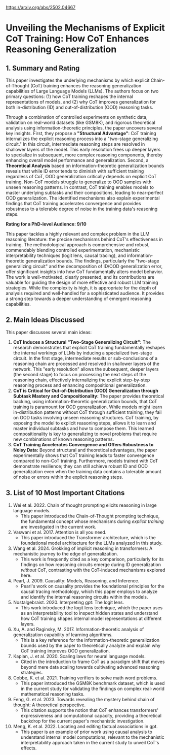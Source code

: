 https://arxiv.org/abs/2502.04667

# Unveiling the Mechanisms of Explicit CoT Training: How CoT Enhances Reasoning Generalization

## 1. Summary and Rating

This paper investigates the underlying mechanisms by which explicit Chain-of-Thought (CoT) training enhances the reasoning generalization capabilities of Large Language Models (LLMs). The authors focus on two primary questions: (1) how CoT training reshapes the internal representations of models, and (2) why CoT improves generalization for both in-distribution (ID) and out-of-distribution (OOD) reasoning tasks.

Through a combination of controlled experiments on synthetic data, validation on real-world datasets (like GSM8K), and rigorous theoretical analysis using information-theoretic principles, the paper uncovers several key insights.
First, they propose a **"Structural Advantage"**: CoT training internalizes the explicit reasoning process into a "two-stage generalizing circuit." In this circuit, intermediate reasoning steps are resolved in shallower layers of the model. This early resolution frees up deeper layers to specialize in subsequent, more complex reasoning components, thereby enhancing overall model performance and generalization.
Second, a **Theoretical Analysis** based on information-theoretic generalization bounds reveals that while ID error tends to diminish with sufficient training regardless of CoT, OOD generalization critically depends on explicit CoT training. Non-CoT models struggle to generalize to OOD samples with unseen reasoning patterns. In contrast, CoT training enables models to master underlying subtasks and their compositions, leading to near-perfect OOD generalization.
The identified mechanisms also explain experimental findings that CoT training accelerates convergence and provides robustness to a tolerable degree of noise in the training data's reasoning steps.

**Rating for a PhD-level Audience: 9/10**

This paper tackles a highly relevant and complex problem in the LLM reasoning literature: the precise mechanisms behind CoT's effectiveness in training. The methodological approach is comprehensive and robust, commendably blending controlled experimentation, mechanistic interpretability techniques (logit lens, causal tracing), and information-theoretic generalization bounds. The findings, particularly the "two-stage generalizing circuit" and the decomposition of ID/OOD generalization error, offer significant insights into how CoT fundamentally alters model behavior. The work is well-motivated, clearly presented, and its contributions are valuable for guiding the design of more effective and robust LLM training strategies. While the complexity is high, it is appropriate for the depth of analysis required and well-handled for a sophisticated audience. It provides a strong step towards a deeper understanding of emergent reasoning capabilities.

## 2. Main Ideas Discussed

This paper discusses several main ideas:

1.  **CoT Induces a Structural "Two-Stage Generalizing Circuit":** The research demonstrates that explicit CoT training fundamentally reshapes the internal workings of LLMs by inducing a specialized two-stage circuit. In the first stage, intermediate results or sub-conclusions of a reasoning chain are processed and resolved in shallower layers of the network. This "early resolution" allows the subsequent, deeper layers (the second stage) to focus on processing the next steps of the reasoning chain, effectively internalizing the explicit step-by-step reasoning process and enhancing compositional generalization.
2.  **CoT is Critical for Out-of-Distribution (OOD) Generalization through Subtask Mastery and Compositionality:** The paper provides theoretical backing, using information-theoretic generalization bounds, that CoT training is paramount for OOD generalization. While models might learn in-distribution patterns without CoT through sufficient training, they fail on OOD tasks involving unseen reasoning structures. CoT training, by exposing the model to explicit reasoning steps, allows it to learn and master individual subtasks and how to compose them. This learned compositionality is key to generalizing to novel problems that require new combinations of known reasoning patterns.
3.  **CoT Training Accelerates Convergence and Offers Robustness to Noisy Data:** Beyond structural and theoretical advantages, the paper experimentally shows that CoT training leads to faster convergence compared to non-CoT training. Furthermore, models trained with CoT demonstrate resilience; they can still achieve robust ID and OOD generalization even when the training data contains a tolerable amount of noise or errors within the explicit reasoning steps.

## 3. List of 10 Most Important Citations

1.  Wei et al. 2022. Chain of thought prompting elicits reasoning in large language models.
    *   This paper introduced the Chain-of-Thought prompting technique, the fundamental concept whose mechanisms during *explicit training* are investigated in the current work.
2.  Vaswani et al. 2017. Attention is all you need.
    *   This paper introduced the Transformer architecture, which is the foundational model architecture for the LLMs analyzed in this study.
3.  Wang et al. 2024. Grokking of implicit reasoning in transformers: A mechanistic journey to the edge of generalization.
    *   This work is frequently cited as a key comparison, particularly for its findings on how reasoning circuits emerge during ID generalization *without* CoT, contrasting with the CoT-induced mechanisms explored here.
4.  Pearl, J. 2009. Causality: Models, Reasoning, and Inference.
    *   Pearl's work on causality provides the foundational principles for the causal tracing methodology, which this paper employs to analyze and identify the internal reasoning circuits within the models.
5.  Nostalgebraist. 2020. Interpreting gpt: The logit lens.
    *   This work introduced the logit lens technique, which the paper uses as an interpretability tool to inspect hidden states and understand how CoT training shapes internal model representations at different layers.
6.  Xu, A. and Raginsky, M. 2017. Information-theoretic analysis of generalization capability of learning algorithms.
    *   This is a key reference for the information-theoretic generalization bounds used by the paper to theoretically analyze and explain why CoT training improves OOD generalization.
7.  Kaplan, J. et al. 2020. Scaling laws for neural language models.
    *   Cited in the introduction to frame CoT as a paradigm shift that moves beyond mere data scaling towards cultivating advanced reasoning strategies.
8.  Cobbe, K. et al. 2021. Training verifiers to solve math word problems.
    *   This paper introduced the GSM8K benchmark dataset, which is used in the current study for validating the findings on complex real-world mathematical reasoning tasks.
9.  Feng, G. et al. 2023. Towards revealing the mystery behind chain of thought: A theoretical perspective.
    *   This citation supports the notion that CoT enhances transformers' expressiveness and computational capacity, providing a theoretical backdrop for the current paper's mechanistic investigation.
10. Meng, K. et al. 2022. Locating and editing factual associations in gpt.
    *   This paper is an example of prior work using causal analysis to understand internal model computations, relevant to the mechanistic interpretability approach taken in the current study to unveil CoT's effects.
